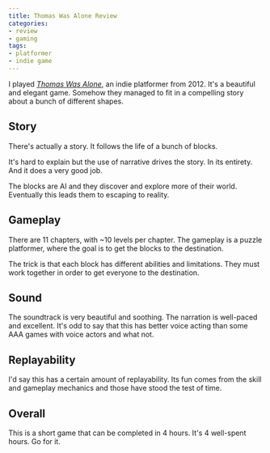```yaml
---
title: Thomas Was Alone Review
categories:
- review
- gaming
tags:
- platformer
- indie game
---
```


I played [*Thomas Was Alone*][1], an indie platformer from 2012.
It's a beautiful and elegant game.
Somehow they managed to fit in a compelling story about a bunch of different shapes.

[1]: https://en.wikipedia.org/wiki/Thomas_Was_Alone

## Story

There's actually a story.
It follows the life of a bunch of blocks.

It's hard to explain but the use of narrative drives the story.
In its entirety.
And it does a very good job.

The blocks are AI and they discover and explore more of their world.
Eventually this leads them to escaping to reality.

## Gameplay

There are 11 chapters, with ~10 levels per chapter.
The gameplay is a puzzle platformer, where the goal is to get the blocks to the destination.

The trick is that each block has different abilities and limitations.
They must work together in order to get everyone to the destination.

## Sound

The soundtrack is very beautiful and soothing.
The narration is well-paced and excellent.
It's odd to say that this has better voice acting than some AAA games with voice actors and what not.

## Replayability

I'd say this has a certain amount of replayability.
Its fun comes from the skill and gameplay mechanics and those have stood the test of time.

## Overall

This is a short game that can be completed in 4 hours.
It's 4 well-spent hours.
Go for it.
